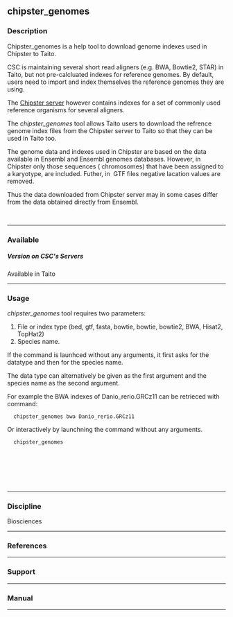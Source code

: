 ## chipster\_genomes

### Description

Chipster\_genomes is a help tool to download genome indexes used in
Chipster to Taito.

CSC is maintaining several short read aligners (e.g. BWA, Bowtie2, STAR)
in Taito, but not pre-calcluated indexes for reference genomes. By
default, users need to import and index themselves the reference genomes
they are using.

The [Chipster server] however contains indexes for a set of commonly
used reference organisms for several aligners.

The *chipster\_genomes* tool allows Taito users to download the refrence
genome index files from the Chipster server to Taito so that they can be
used in Taito too.

The genome data and indexes used in Chipster are based on the data
available in Ensembl and Ensembl genomes databases. However, in Chipster
only those sequences ( chromosomes) that have been assigned to a
karyotype, are included. Futher, in  GTF files negative lacation values
are removed.

Thus the data downloaded from Chipster server may in some cases differ
from the data obtained directly from Ensembl.

 

------------------------------------------------------------------------

### Available

##### Version on CSC's Servers

Available in Taito

------------------------------------------------------------------------

### Usage

*chipster\_genomes* tool requires two parameters:

1.  File or index type (bed, gtf, fasta, bowtie, bowtie, bowtie2, BWA,
    Hisat2, TopHat2)
2.  Species name.

If the command is launhced without any arguments, it first asks for the
datatype and then for the species name.

The data type can alternatively be given as the first argument and the
species name as the second argument.

For example the BWA indexes of Danio\_rerio.GRCz11 can be retrieced with
command:

      chipster_genomes bwa Danio_rerio.GRCz11

Or interactively by launchning the command without any arguments.

      chipster_genomes

 

 

 

------------------------------------------------------------------------

### Discipline

Biosciences  

------------------------------------------------------------------------

### References

------------------------------------------------------------------------

### Support

------------------------------------------------------------------------

### Manual

------------------------------------------------------------------------

  [Chipster server]: http://chipster.csc.fi
